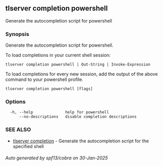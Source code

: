 ## tlserver completion powershell

Generate the autocompletion script for powershell

### Synopsis

Generate the autocompletion script for powershell.

To load completions in your current shell session:

	tlserver completion powershell | Out-String | Invoke-Expression

To load completions for every new session, add the output of the above command
to your powershell profile.


```
tlserver completion powershell [flags]
```

### Options

```
  -h, --help              help for powershell
      --no-descriptions   disable completion descriptions
```

### SEE ALSO

* [tlserver completion](tlserver_completion.md)	 - Generate the autocompletion script for the specified shell

###### Auto generated by spf13/cobra on 30-Jan-2025
